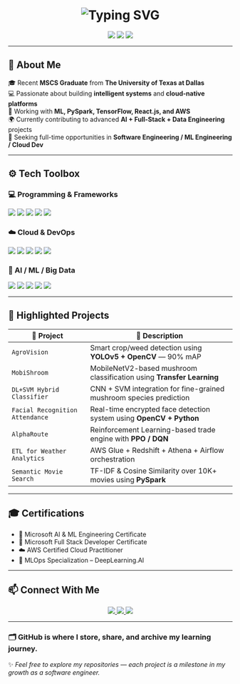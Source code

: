<h1 align="center">
  <img src="https://readme-typing-svg.herokuapp.com?font=Fira+Code&size=28&pause=1000&color=F7A80D&center=true&vCenter=true&width=700&height=60&lines=Hi+%F0%9F%91%8B%2C+I'm+Lakshmi+Chakradhar+Vijayarao;Software+Engineer+%7C+Cloud+%7C+ML+%7C+Full+Stack;UT+Dallas+%7C+MSCS+Graduate+2025" alt="Typing SVG" />
</h1>

<p align="center">
  <img src="https://img.shields.io/badge/AWS Certified-232F3E?style=flat&logo=amazonaws&logoColor=white" />
  <img src="https://img.shields.io/badge/Microsoft Full Stack Certified-0078D4?style=flat&logo=microsoft&logoColor=white" />
  <img src="https://img.shields.io/badge/DeepLearning.AI MLOps-EF6C00?style=flat&logo=googlecloud&logoColor=white" />
</p>

---

## 🌟 About Me

🎓 Recent **MSCS Graduate** from **The University of Texas at Dallas**  
💻 Passionate about building **intelligent systems** and **cloud-native platforms**  
🧠 Working with **ML, PySpark, TensorFlow, React.js, and AWS**  
🌍 Currently contributing to advanced **AI + Full-Stack + Data Engineering** projects  
💼 Seeking full-time opportunities in **Software Engineering / ML Engineering / Cloud Dev**  

---

## ⚙️ Tech Toolbox

### 💻 Programming & Frameworks
<p align="left">
  <img src="https://img.shields.io/badge/Python-3776AB?style=for-the-badge&logo=python&logoColor=white"/>
  <img src="https://img.shields.io/badge/Java-007396?style=for-the-badge&logo=java&logoColor=white"/>
  <img src="https://img.shields.io/badge/React-20232A?style=for-the-badge&logo=react&logoColor=61DAFB"/>
  <img src="https://img.shields.io/badge/Node.js-339933?style=for-the-badge&logo=node-dot-js&logoColor=white"/>
  <img src="https://img.shields.io/badge/MySQL-0F9D58?style=for-the-badge&logo=mysql&logoColor=white"/>
</p>

### ☁️ Cloud & DevOps
<p align="left">
  <img src="https://img.shields.io/badge/AWS-FF9900?style=for-the-badge&logo=amazonaws&logoColor=white"/>
  <img src="https://img.shields.io/badge/Docker-2496ED?style=for-the-badge&logo=docker&logoColor=white"/>
  <img src="https://img.shields.io/badge/Kubernetes-326CE5?style=for-the-badge&logo=kubernetes&logoColor=white"/>
  <img src="https://img.shields.io/badge/Terraform-7B42BC?style=for-the-badge&logo=terraform&logoColor=white"/>
  <img src="https://img.shields.io/badge/Linux-FCC624?style=for-the-badge&logo=linux&logoColor=black"/>
</p>

### 🧠 AI / ML / Big Data
<p align="left">
  <img src="https://img.shields.io/badge/TensorFlow-FF6F00?style=for-the-badge&logo=tensorflow&logoColor=white"/>
  <img src="https://img.shields.io/badge/Scikit--Learn-F7931E?style=for-the-badge&logo=scikit-learn&logoColor=white"/>
  <img src="https://img.shields.io/badge/PySpark-E25A1C?style=for-the-badge&logo=apachespark&logoColor=white"/>
  <img src="https://img.shields.io/badge/OpenCV-5C3EE8?style=for-the-badge&logo=opencv&logoColor=white"/>
  <img src="https://img.shields.io/badge/YOLOv5-00FFFF?style=for-the-badge&logo=yolo&logoColor=black"/>
</p>

---

## 🚀 Highlighted Projects

| 🌟 Project | 🚀 Description |
|-----------|----------------|
| `AgroVision` | Smart crop/weed detection using **YOLOv5 + OpenCV** — 90% mAP |
| `MobiShroom` | MobileNetV2-based mushroom classification using **Transfer Learning** |
| `DL+SVM Hybrid Classifier` | CNN + SVM integration for fine-grained mushroom species prediction |
| `Facial Recognition Attendance` | Real-time encrypted face detection system using **OpenCV + Python** |
| `AlphaRoute` | Reinforcement Learning-based trade engine with **PPO / DQN** |
| `ETL for Weather Analytics` | AWS Glue + Redshift + Athena + Airflow orchestration |
| `Semantic Movie Search` | TF-IDF & Cosine Similarity over 10K+ movies using **PySpark** |

---

## 🎓 Certifications

- 🧠 Microsoft AI & ML Engineering Certificate  
- 🧱 Microsoft Full Stack Developer Certificate  
- ☁️ AWS Certified Cloud Practitioner  
- 🔧 MLOps Specialization – DeepLearning.AI  

---

## 📫 Connect With Me

<p align="center">
  <a href="https://www.linkedin.com/in/lakshmichakradharvijayarao/" target="_blank">
    <img src="https://img.shields.io/badge/LinkedIn-0A66C2?style=for-the-badge&logo=linkedin&logoColor=white"/>
  </a>
  <a href="mailto:lakshmichakradhar.v@gmail.com">
    <img src="https://img.shields.io/badge/Gmail-EA4335?style=for-the-badge&logo=gmail&logoColor=white"/>
  </a>
  <a href="https://github.com/Lakshmi-Chakradhar-Vijayarao" target="_blank">
    <img src="https://img.shields.io/badge/GitHub-181717?style=for-the-badge&logo=github&logoColor=white"/>
  </a>
</p>

---

### 🗂️ GitHub is where I store, share, and archive my learning journey.  
✨ *Feel free to explore my repositories — each project is a milestone in my growth as a software engineer.*  
